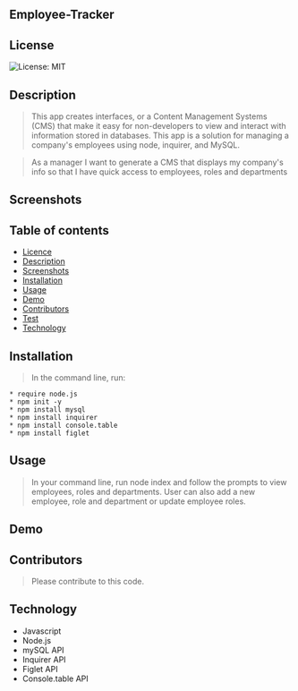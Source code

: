## Employee-Tracker

## License

![License: MIT](https://img.shields.io/badge/License-MIT-yellow.svg)

## Description

>  This app creates interfaces, or a Content Management Systems (CMS) that make it easy for non-developers to view and interact with information stored in databases. This app is a solution for managing a company's employees using node, inquirer, and MySQL.

> As a manager
> I want to generate a CMS that displays my company's info
> so that I have quick access to employees, roles and departments

## Screenshots

<!-- <img src= "Assets\team-profile-screenshot.jpg" alt = "Screenshot of Team Page"> -->

## Table of contents

- [Licence](#Licence)
- [Description](#Description)
- [Screenshots](#Screenshots)
- [Installation](#Installation)
- [Usage](#Usage)
- [Demo](#Demo)
- [Contributors](#Contributors)
- [Test](#Test)
- [Technology](#Technology)

## Installation

> In the command line, run:

    * require node.js
    * npm init -y
    * npm install mysql
    * npm install inquirer
    * npm install console.table
    * npm install figlet

## Usage

> In your command line, run node index and follow the prompts to view employees, roles and departments. User can also add a new employee, role and department or update employee roles.

## Demo

<!-- ![animated demo of app](roster-demo.gif) -->

## Contributors

> Please contribute to this code.

<!-- ## Test

Run `npm run test` to run all tests. This project uses [Jest](https://jestjs.io/) as a test runner. -->

## Technology

- Javascript
- Node.js
- mySQL API
- Inquirer API
- Figlet API
- Console.table API
<!-- - Jest API -->
